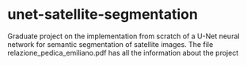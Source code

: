 # unet-satellite-segmentation
Graduate project on the implementation from scratch of a U-Net neural network for semantic segmentation of satellite images. The file relazione_pedica_emiliano.pdf has all the information about the project
